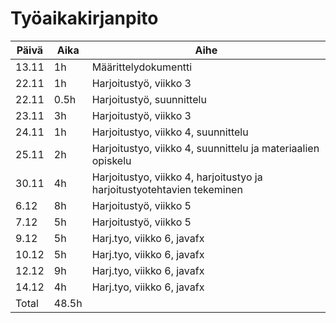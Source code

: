 # Työaikakirjanpito

**Päivä**|**Aika**|**Aihe**
---------|--------|--------
13.11|1h|Määrittelydokumentti
22.11|1h|Harjoitustyö, viikko 3
22.11|0.5h|Harjoitustyö, suunnittelu
23.11|3h|Harjoitustyö, viikko 3
24.11|1h|Harjoitustyo, viikko 4, suunnittelu
25.11|2h|Harjoitustyo, viikko 4, suunnittelu ja materiaalien opiskelu
30.11|4h|Harjoitustyo, viikko 4, harjoitustyo ja harjoitustyotehtavien tekeminen
6.12|8h|Harjoitustyö, viikko 5
7.12|5h|Harjoitustyö, viikko 5
9.12|5h|Harj.tyo, viikko 6, javafx
10.12|5h|Harj.tyo, viikko 6, javafx
12.12|9h|Harj.tyo, viikko 6, javafx
14.12|4h|Harj.tyo, viikko 6, javafx
Total|48.5h|
